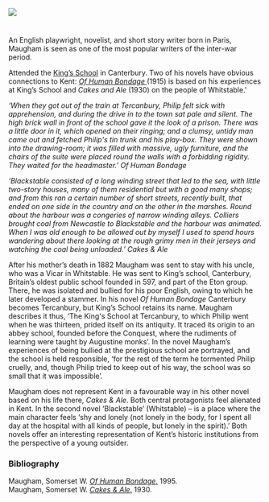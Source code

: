 <a href="https://dev.visual-essays.app"><img src="https://dev-visual-essays.netlify.app/images/ve-button.png"/></a> 
<param author=" Laura Allen" banner="https://upload.wikimedia.org/wikipedia/commons/1/1f/W._Somerset_Maugham_signature.svg" layout="vtl" title=" William Somerset Maugham (1874-1965)" ve-config=""/>

<param aliases="Canterbury" eid="Q29303" ve-entity=""/>
<param aliases="Whitstable" eid="Q964785" ve-entity=""/>
<param aliases="King’s School" eid="Q3360332" ve-entity=""/>

#

An English playwright, novelist, and short story writer born in Paris, Maugham is seen as one of the most popular writers of the inter-war period.
<param ve-image-v2 manifest="https://iiif.juncture-digital.org/wc:William_Somerset_Maugham_1965.jpg/manifest.json">

Attended the [King’s School](https://www.kings-school.co.uk/) in Canterbury. Two of his novels have obvious connections to Kent: [_Of Human Bondage_ ](http://www.kings-archives.co.uk/books-about-kings/memories-of-kings/somerset-maugham-of-human-bondage/)(1915) is based on his experiences at King’s School and _Cakes and Ale_ (1930) on the people of Whitstable.'
<param ve-image-v2 manifest="https://iiif.juncture-digital.org/wc:Mint_Yard_Canterbury.jpg/manifest.json">
<param center="Q3360332" ve-map="" zoom="10"/>
<param center="Q29303" ve-map="" zoom="10"/>
<param center="Q964785" ve-map="" zoom="10"/>

_‘When they got out of the train at Tercanbury, Philip felt sick with apprehension, and during the drive in to the town sat pale and silent. The high brick wall in front of the school gave it the look of a prison. There was a little door in it, which opened on their ringing; and a clumsy, untidy man came out and fetched Philip's tin trunk and his play-box. They were shown into the drawing-room; it was filled with massive, ugly furniture, and the chairs of the suite were placed round the walls with a forbidding rigidity. They waited for the headmaster.’_ _Of Human Bondage_
<param ve-image-v2 manifest="https://iiif.juncture-digital.org/wc:The_Mint_Yard_Gate%2C_Kings_School%2C_Canterbury_-_geograph.org.uk_-_67733.jpg/manifest.json">

_‘Blackstable consisted of a long winding street that led to the sea, with little two-story houses, many of them residential but with a good many shops; and from this ran a certain number of short streets, recently built, that ended on one side in the country and on the other in the marshes. Round about the harbour was a congeries of narrow winding alleys. Colliers brought coal from Newcastle to Blackstable and the harbour was animated. When I was old enough to be allowed out by myself I used to spend hours wandering about there looking at the rough grimy men in their jerseys and watching the coal being unloaded.’_ _Cakes &amp; Ale_
<param ve-image-v2 manifest="https://iiif.juncture-digital.org/gh:kent-map/images/20c/thumbnail_somersetmauagham.jpg/manifest.json">

After his mother’s death in 1882 Maugham was sent to stay with his uncle, who was a Vicar in Whitstable. He was sent to King’s school, Canterbury, Britain’s oldest public school founded in 597, and part of the Eton group. There, he was isolated and bullied for his poor English, owing to which he later developed a stammer. In his novel _Of Human Bondage_ Canterbury becomes Tercanbury, but King’s School retains its name. Maugham describes it thus, ‘The King's School at Tercanbury, to which Philip went when he was thirteen, prided itself on its antiquity. It traced its origin to an abbey school, founded before the Conquest, where the rudiments of learning were taught by Augustine monks’. In the novel Maugham’s experiences of being bullied at the prestigious school are portrayed, and the school is held responsible, ‘for the rest of the term he tormented Philip cruelly, and, though Philip tried to keep out of his way, the school was so small that it was impossible’. 
<param center="Q29303" ve-map="" zoom="10"/>
<param center="Q964785" ve-map="" zoom="10"/>
<param ve-image-v2 manifest="https://iiif.juncture-digital.org/wc:Great_Stour_at_Canterbury_-_geograph.org.uk_-_1987472.jpg/manifest.json">

Maugham does not represent Kent in a favourable way in his other novel based on his life there, _Cakes &amp; Ale_. Both central protagonists feel alienated in Kent. In the second novel ‘Blackstable’ (Whitstable) – is a place where the main character feels ‘shy and lonely (not lonely in the body, for I spent all day at the hospital with all kinds of people, but lonely in the spirit).’ Both novels offer an interesting representation of Kent’s historic institutions from the perspective of a young outsider.
<param ve-image-v2 manifest="https://iiif.juncture-digital.org/wc:Cobbled_Street_in_Whitstable.jpg/manifest.json">
<param center="Q964785" ve-map="" zoom="15"/>

### Bibliography

Maugham, Somerset W. [_Of Human Bondage_.](http://www.gutenberg.org/ebooks/351 ) 1995.    
Maugham, Somerset W. [_Cakes &amp; Ale_.](https://gutenberg.ca/ebooks/maughamws-cakesandale/maughamws-cakesandale-00-h.html) 1930. 
